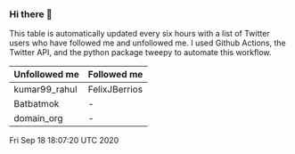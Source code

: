 ### Hi there 👋

This table is automatically updated every six hours with a list of Twitter users who have followed me and unfollowed me. I used Github Actions, the Twitter API, and the python package tweepy to automate this workflow.

| Unfollowed me |  Followed me |
| --- | --- |
|kumar99_rahul|FelixJBerrios|
|Batbatmok|-|
|domain_org|-|
Fri Sep 18 18:07:20 UTC 2020
